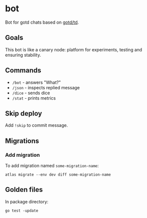 # bot

Bot for gotd chats based on [gotd/td](https://github.com/gotd/td).

## Goals

This bot is like a canary node: platform for experiments, testing
and ensuring stability.

## Commands

* `/bot` - answers "What?"
* `/json` - inspects replied message
* `/dice` - sends dice
* `/stat` - prints metrics

## Skip deploy

Add `!skip` to commit message.

## Migrations

### Add migration

To add migration named `some-migration-name`:

```console
atlas migrate --env dev diff some-migration-name
```

## Golden files

In package directory:

```console
go test -update
```
